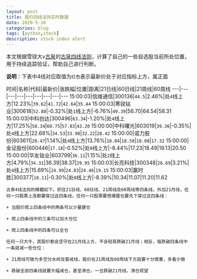 ```yaml
---
layout: post
title: 股价四线法则实时数据
date: 2020-5-10
categories: blog
tags: [python,stock]
description: stock index alert
---
```



本文根据雪球大v[古泉](https://xueqiu.com/u/7148646888)的[古泉四线法则](https://xueqiu.com/7148646888/130498192)，计算了自己的一些自选股当前所处位置，用于持续追踪验证，帮助自己进行判断。

**说明**：下表中4线对应取值为`红色`表示最新价处于对应指标上方，属正面

时间|名称|代码|最新价|涨跌幅|位置|距离|21日线|60日线|21周线|60周线
---|---|---|---|---|---|---|---|---
15:00:03|信维通信|300136|`44.5`|2.46%|处`4`线上方|12.23%|`39.62`|`41.72`|`42.64`|`35.44`
15:00:03|寒锐钴业|300618|`52.88`|-0.32%|处`1`线上方|-6.76%|`49.39`|56.70|64.54|58.31
15:00:03|中科创达|300496|`63.34`|-1.20%|处`4`线上方|17.25%|`58.34`|`60.75`|`57.83`|`43.20`
15:00:00|中科曙光|603019|`39.36`|-0.35%|处`4`线上方|22.68%|`34.53`|`33.90`|`32.22`|`28.42`
15:00:00|诺力股份|603611|`20.47`|1.14%|处`4`线上方|13.76%|`18.04`|`18.58`|`18.08`|`17.32`
15:00:00|金证股份|600446|`17.18`|-0.52%|处`0`线上方|-8.44%|17.23|18.49|19.13|20.50
15:00:00|华友钴业|603799|`36.11`|1.15%|处`2`线上方|4.79%|`34.31`|36.39|38.37|`29.95`
15:00:03|长亮科技|300348|`26.69`|3.21%|处`4`线上方|15.69%|`24.99`|`24.83`|`24.46`|`19.15`
15:00:03|赢时胜|300377|`10.11`|-0.30%|处`0`线上方|-8.39%|10.34|11.07|11.20|11.62

```
古泉4线法则的精髓如下。抓住21日线、60日线、21周线及60周线等四条线，外加21月线，任何一只股票上涨都要穿过这四条线，任何一只股票要想爆雷也要先下穿过这四条线：

+ 当股价爬上四条线中的两条可以少量建仓

+ 爬上四条线中的三条可以加大仓位

+ 爬上四条线中的四条可以全仓

任何一只大牛，其股价都会坚守在21月线上方，不会轻易跌破21月线；相反，每跌破四条线中一条就减一些仓位：

+ 21周线可做为多空分水岭及警戒线，股价在21周线及60周线下方就要十分慎重，多看少做

+ 跌破全部四条线就要大幅减仓，甚至清仓，一旦跌破21月线，清仓观望
```
